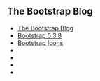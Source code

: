 ## The Bootstrap Blog
- [The Bootstrap Blog](https://blog.getbootstrap.com/)
- [Bootstrap 5.3.8](https://blog.getbootstrap.com/2025/08/25/bootstrap-5-3-8/)
- [Bootstrap Icons](https://icons.getbootstrap.com/)
- []()
- []()
- []()
- []()